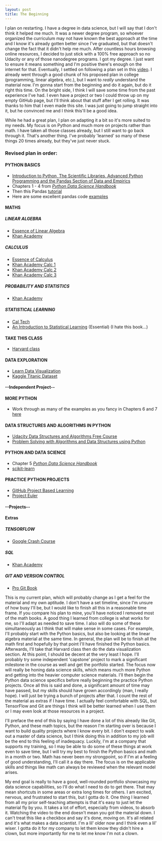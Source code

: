 ```yaml
---
layout: post
title: The Beginning
---
```


I plan on restarting. I have a degree in data science, but I will say that I don't think it helped me much. It was a newer degree program, so whoever organized the curriculum may not have known the best approach at the time and I know it's already gotten better since I've graduated, but that doesn't change the fact that it didn't help me much. After countless hours browsing online resources, I decided to just stick with a 100% free approach so no Udacity or any of those nanodegree programs. I got my degree. I just want to ensure it means something and I'm positive there's enough on the internet for that. Eventually, I settled on following a plan set in this [video](https://www.youtube.com/watch?v=eTxyviU0Ddo). I already went through a good chunk of his proposed plan in college (programming, linear algebra, etc.), but I want to _really_ understand the material now. I'm gonna start from the beginning and do it again, but do it right this time. On the bright side, I think I will save some time from the past experience I've had. I even have a project or two I could throw up on my empty GitHub page, but I'll think about that stuff after I get rolling. It was thanks to him that I even made this site. I was just going to jump straight into it, but he convinced me and I think this'll be a good idea. 

While he had a great plan, I plan on adapting it a bit so it's more suited to my needs. My focus is  on Python and much more on projects rather than math. I have taken all those classes already, but I still want to go back through it. That's another thing. I've probably 'learned' so many of these things 20 times already, but they've just never stuck. 

### Revised plan in order:

#### PYTHON BASICS
* [Introduction to Python, The Scientific Libraries, Advanced Python Programming and the Pandas Section of Data and Empirics](https://lectures.quantecon.org/py/)
* Chapters 1 - 4 from [_Python Data Science Handbook_](https://github.com/jakevdp/PythonDataScienceHandbook/blob/8a34a4f653bdbdc01415a94dc20d4e9b97438965/notebooks/Index.ipynb)
* Then this Pandas [tutorial](https://pandas.pydata.org/pandas-docs/stable/getting_started/10min.html)
* Here are some excellent pandas code [examples](https://github.com/wesm/pydata-book)

#### MATHS

##### LINEAR ALGEBRA 
* [Essence of Linear Algebra](https://www.youtube.com/watch?v=fNk_zzaMoSs&list=PLZHQObOWTQDPD3MizzM2xVFitgF8hE_ab)
* [Khan Academy](https://www.khanacademy.org/math/linear-algebra)

##### CALCULUS
* [Essence of Calculus](https://www.youtube.com/watch?v=WUvTyaaNkzM&list=PLZHQObOWTQDMsr9K-rj53DwVRMYO3t5Yr)
* [Khan Academy Calc 1](https://www.khanacademy.org/math/calculus-1)
* [Khan Academy Calc 2](https://www.khanacademy.org/math/calculus-2)
* [Khan Academy Calc 3](https://www.khanacademy.org/math/multivariable-calculus)

##### PROBABILITY AND STATISTICS
* [Khan Academy](https://www.khanacademy.org/math/statistics-probability)

##### STATISTICAL LEARNING 
* [Cal Tech](https://work.caltech.edu/telecourse.html)
* [An Introduction to Statistical Learning](http://greenteapress.com/thinkstats/thinkstats.pdf) (Essential) (I hate this book...)

#### TAKE THIS CLASS
* [Harvard class](https://cs109.github.io/2015/index.html)

#### DATA EXPLORATION
* [Learn Data Visualization](https://github.com/StephenElston/ExploringDataWithPython/blob/master/LearningDataVisualization.ipynb)
* [Kaggle Titanic Dataset](https://www.kaggle.com/c/titanic#description)

#### --Independent Project--

#### MORE PYTHON
* Work through as many of the examples as you fancy in Chapters 6 and 7 [here](https://scipython.com/book/)

#### DATA STRUCTURES AND ALGORITHMS IN PYTHON
* [Udacity Data Structures and Algorithms Free Course](https://www.udacity.com/course/data-structures-and-algorithms-in-python--ud513)
* [Problem Solving with Algorithms and Data Structures using Python](https://runestone.academy/runestone/books/published/pythonds/index.html)

#### PYTHON AND DATA SCIENCE
* Chapter 5 [_Python Data Science Handbook_](https://github.com/jakevdp/PythonDataScienceHandbook/blob/8a34a4f653bdbdc01415a94dc20d4e9b97438965/notebooks/Index.ipynb)
* [scikit-learn](https://scikit-learn.org/stable/tutorial/index.html)

#### PRACTICE PYTHON PROJECTS
* [GitHub Project Based Learning](https://github.com/tuvtran/project-based-learning#python)
* [Project Euler](https://projecteuler.net/)

#### --Projects--

#### Extras

##### TENSORFLOW
* [Google Crash Course](https://developers.google.com/machine-learning/crash-course/)

##### SQL
* [Khan Academy](https://www.khanacademy.org/computing/computer-programming/sql)

##### GIT AND VERSION CONTROL
* [Pro Git Book](https://git-scm.com/book/en/v2)


This is my current plan, which will probably change as I get a feel for the material and my own aptitude. I don't have a set timeline, since I'm unsure of how busy I'll be, but I would like to finish all this in a reasonable time frame. If you compare his plan to mine, you'll have noticed I removed most of the math books. A good thing I learned from college is what works for me, so I'll adapt as needed to save time. I also will do some of these simultaneously as I think that will make sense in some cases. For example, I'll probably start with the Python basics, but also be looking at the linear algebra material at the same time. In general, the plan will be to finish all the math first and hopefully by that point I'll have finished the Python basics. Afterwards, I'll take that Harvard class then do the data visualization section. At this point, I should be decent at the very least I hope. I'll probably try some independent 'capstone' project to mark a significant milestone in the course as well and get the portfolio started. The focus now will really be honing data science skills, which means much more Python and getting into the heavier computer science materials. I'll then begin the Python data science specifics before really beginning the practice Python projects. Once all this is said and done, a significant amount of time may have passed, but my skills should have grown accordingly (man, I really hope). I will just be trying a bunch of projects after that. I count the rest of the material as extras if I have time. I actually feel comfortable with SQL, but TensorFlow and Git are things I think will be better learned when I use them or I may even look at those resources in a project. 

I'll preface the end of this by saying I have done a lot of this already like Git, Python, and these math topics, but the reason I'm starting over is because I want to build quality projects where I know every bit. I don't expect to walk out a master of data science, but I think doing this in addition to my job will be the end to this feeling of inadequacy. Luckily, I'm at a company that supports my training, so I may be able to do some of these things at work even to save time, but I will try my best to finish the Python basics and math in a month or two. Math has never been my strongpoint, so if I'm at a feeling of good understanding, I'll call it a day there. The focus is on the applicable skills and things like math can always be reviewed when the relevant model arises. 

My end goal is really to have a good, well-rounded portfolio showcasing my data science capabilities, so I'll do what I need to do to get there. That may mean shortcuts in some areas or extra long times for others. I am excited, nervous, and frustrated to start this, but I gotta do it. One thing I learned from all my prior self-teaching attempts is that it's easy to just let the material fly by you. It takes a lot of effort, especially from videos, to absorb it. Watching the video to the end doesn't mean you got the material down. I can't treat this like a checkbox and say it's done, moving on. It's all related and it's what makes a data scientist. I'm a lil' older now and I think even a lil' wiser. I gotta do it for my company to let them know they didn't hire a clown, but more importantly for me to let me know I'm not a clown.  
